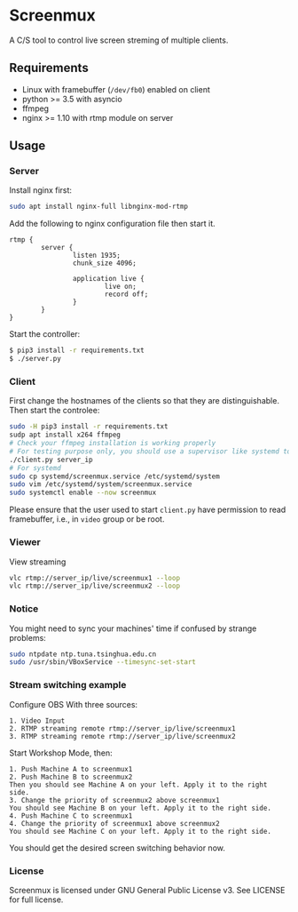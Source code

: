 # Screenmux

A C/S tool to control live screen streming of multiple clients.

## Requirements
* Linux with framebuffer (`/dev/fb0`) enabled on client
* python >= 3.5 with asyncio
* ffmpeg
* nginx >= 1.10 with rtmp module on server

## Usage

### Server 
Install nginx first: 
```bash
sudo apt install nginx-full libnginx-mod-rtmp
```

Add the following to nginx configuration file then start it.
```
rtmp {
        server {
                listen 1935;
                chunk_size 4096;

                application live {
                        live on;
                        record off;
                }
        }
}
```

Start the controller:
```bash
$ pip3 install -r requirements.txt
$ ./server.py
```

### Client
First change the hostnames of the clients so that they are distinguishable. Then start the controlee:
```bash
sudo -H pip3 install -r requirements.txt
sudp apt install x264 ffmpeg
# Check your ffmpeg installation is working properly
# For testing purpose only, you should use a supervisor like systemd to manage the client process in case it dies
./client.py server_ip
# For systemd
sudo cp systemd/screenmux.service /etc/systemd/system
sudo vim /etc/systemd/system/screenmux.service
sudo systemctl enable --now screenmux
```
Please ensure that the user used to start `client.py` have permission to read framebuffer, i.e., in `video` group or be root.

### Viewer
View streaming
```bash
vlc rtmp://server_ip/live/screenmux1 --loop
vlc rtmp://server_ip/live/screenmux2 --loop
```

### Notice
You might need to sync your machines' time if confused by strange problems:
```bash
sudo ntpdate ntp.tuna.tsinghua.edu.cn
sudo /usr/sbin/VBoxService --timesync-set-start
```

### Stream switching example
Configure OBS With three sources:
```
1. Video Input
2. RTMP streaming remote rtmp://server_ip/live/screenmux1
3. RTMP streaming remote rtmp://server_ip/live/screenmux2
```

Start Workshop Mode, then:
```
1. Push Machine A to screenmux1
2. Push Machine B to screenmux2
Then you should see Machine A on your left. Apply it to the right side.
3. Change the priority of screenmux2 above screenmux1
You should see Machine B on your left. Apply it to the right side.
4. Push Machine C to screenmux1
4. Change the priority of screenmux1 above screenmux2
You should see Machine C on your left. Apply it to the right side.
```

You should get the desired screen switching behavior now.

### License
Screenmux is licensed under GNU General Public License v3. See LICENSE for full license.